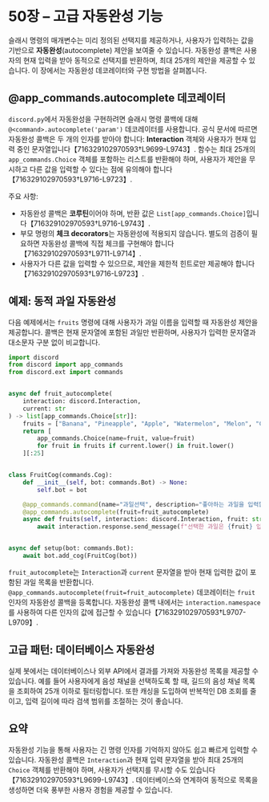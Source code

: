 # 50장 – 고급 자동완성 기능

슬래시 명령의 매개변수는 미리 정의된 선택지를 제공하거나, 사용자가 입력하는 값을 기반으로
**자동완성**(autocomplete) 제안을 보여줄 수 있습니다. 자동완성 콜백은 사용자의 현재 입력을
받아 동적으로 선택지를 반환하며, 최대 25개의 제안을 제공할 수 있습니다. 이 장에서는 자동완성
데코레이터와 구현 방법을 살펴봅니다.

## @app_commands.autocomplete 데코레이터

`discord.py`에서 자동완성을 구현하려면 슬래시 명령 콜백에 대해 `@<command>.autocomplete('param')` 데코레이터를 사용합니다. 공식 문서에 따르면 자동완성 콜백은 두 개의 인자를 받아야 합니다: **Interaction** 객체와 사용자가 현재 입력 중인 문자열입니다【716329102970593†L9699-L9743】. 함수는 최대 25개의 `app_commands.Choice` 객체를 포함하는 리스트를 반환해야 하며, 사용자가 제안을 무시하고 다른 값을 입력할 수 있다는 점에 유의해야 합니다【716329102970593†L9716-L9723】.

주요 사항:

* 자동완성 콜백은 **코루틴**이어야 하며, 반환 값은 `List[app_commands.Choice]`입니다【716329102970593†L9716-L9743】.
* 부모 명령의 **체크 decorators**는 자동완성에 적용되지 않습니다. 별도의 검증이 필요하면 자동완성 콜백에 직접 체크를 구현해야 합니다【716329102970593†L9711-L9714】.
* 사용자가 다른 값을 입력할 수 있으므로, 제안을 제한적 힌트로만 제공해야 합니다【716329102970593†L9716-L9723】.

## 예제: 동적 과일 자동완성

다음 예제에서는 `fruits` 명령에 대해 사용자가 과일 이름을 입력할 때 자동완성 제안을 제공합니다. 콜백은 현재 문자열에 포함된 과일만 반환하며, 사용자가 입력한 문자열과 대소문자 구분 없이 비교합니다.

```python
import discord
from discord import app_commands
from discord.ext import commands


async def fruit_autocomplete(
    interaction: discord.Interaction,
    current: str
) -> list[app_commands.Choice[str]]:
    fruits = ["Banana", "Pineapple", "Apple", "Watermelon", "Melon", "Cherry"]
    return [
        app_commands.Choice(name=fruit, value=fruit)
        for fruit in fruits if current.lower() in fruit.lower()
    ][:25]


class FruitCog(commands.Cog):
    def __init__(self, bot: commands.Bot) -> None:
        self.bot = bot

    @app_commands.command(name="과일선택", description="좋아하는 과일을 입력합니다")
    @app_commands.autocomplete(fruit=fruit_autocomplete)
    async def fruits(self, interaction: discord.Interaction, fruit: str):
        await interaction.response.send_message(f"선택한 과일은 {fruit} 입니다")


async def setup(bot: commands.Bot):
    await bot.add_cog(FruitCog(bot))
```

`fruit_autocomplete`는 `Interaction`과 `current` 문자열을 받아 현재 입력한 값이 포함된 과일 목록을 반환합니다. `@app_commands.autocomplete(fruit=fruit_autocomplete)` 데코레이터는 `fruit` 인자의 자동완성 콜백을 등록합니다. 자동완성 콜백 내에서는 `interaction.namespace`를 사용하여 다른 인자의 값에 접근할 수 있습니다【716329102970593†L9707-L9709】.

## 고급 패턴: 데이터베이스 자동완성

실제 봇에서는 데이터베이스나 외부 API에서 결과를 가져와 자동완성 목록을 제공할 수 있습니다. 예를 들어 사용자에게 음성 채널을 선택하도록 할 때, 길드의 음성 채널 목록을 조회하여 25개 이하로 필터링합니다. 또한 캐싱을 도입하여 반복적인 DB 조회를 줄이고, 입력 길이에 따라 검색 범위를 조절하는 것이 좋습니다.

## 요약

자동완성 기능을 통해 사용자는 긴 명령 인자를 기억하지 않아도 쉽고 빠르게 입력할 수 있습니다. 자동완성 콜백은 `Interaction`과 현재 입력 문자열을 받아 최대 25개의 `Choice` 객체를 반환해야 하며, 사용자가 선택지를 무시할 수도 있습니다【716329102970593†L9699-L9743】. 데이터베이스와 연계하여 동적으로 목록을 생성하면 더욱 풍부한 사용자 경험을 제공할 수 있습니다.